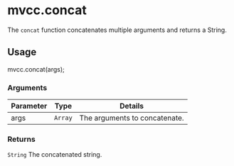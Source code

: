 # mvcc.concat

The `concat` function concatenates multiple arguments and returns a String.

## Usage

mvcc.concat(args);

### Arguments

| Parameter    | Type       | Details                            |
| ------------ | ---------- | ---------------------------------- |
| args         | `Array`    | The arguments to concatenate.      |

### Returns

`String` The concatenated string.